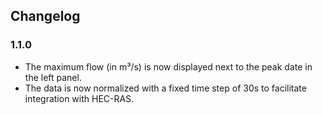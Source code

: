 ## Changelog
### 1.1.0
- The maximum flow (in m³/s) is now displayed next to the peak date in the left panel.
- The data is now normalized with a fixed time step of 30s to facilitate integration with HEC-RAS.